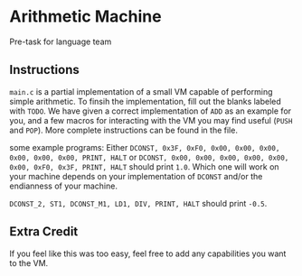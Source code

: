 # Arithmetic Machine
Pre-task for language team

## Instructions
`main.c` is a partial implementation of a small VM capable of performing simple arithmetic. To finsih the implementation, fill out the blanks labeled with `TODO`. We have given a correct implementation of `ADD` as an example for you, and a few macros for interacting with the VM you may find useful (`PUSH` and `POP`). More complete instructions can be found in the file.

some example programs:
Either `DCONST, 0x3F, 0xF0, 0x00, 0x00, 0x00, 0x00, 0x00, 0x00, PRINT, HALT` or `DCONST, 0x00, 0x00, 0x00, 0x00, 0x00, 0x00, 0xF0, 0x3F, PRINT, HALT` should print `1.0`. Which one will work on your machine depends on your implementation of `DCONST` and/or the endianness of your machine.

`DCONST_2, ST1, DCONST_M1, LD1, DIV, PRINT, HALT` should print `-0.5`.

## Extra Credit
If you feel like this was too easy, feel free to add any capabilities you want to the VM. 
